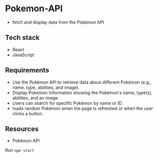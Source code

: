 # Pokemon-API
- fetch and display data from the Pokémon API

## Tech stack
- React
- JavaScript

## Requirements
- Use the Pokémon API to retrieve data about different Pokémon (e.g., name, type, abilities, and image). 
- Display Pokémon Information showing the Pokémon's name, type(s), abilities, and an image. 
- Users can search for specific Pokémon by name or ID.
- loads random Pokémon when the page is refreshed or when the user clicks a button. 

## Resources
- Pokémon API

Run `npm start`